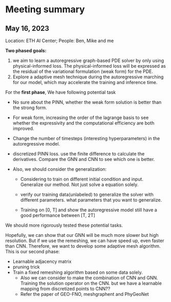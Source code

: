 # Meeting summary

## May 16, 2023 

Location: ETH AI Center; People: Ben, Mike and me



**Two phased goals:**

1. we aim to learn a autoregressive graph-based PDE solver by only using physical-informed loss. The physical-informed loss will be expressed as the residual of the variational formulation (weak form) for the PDE.
2. Explore a adaptive mesh technique during the autoregressive marching for our model, which may accelerate the training and inference time.



For the **first phase**, We have following potential task

- No sure about the PINN, whether the weak form solution is better than the strong form.

- For weak form, increasing the order of the lagrange basis to see whether the expressivity and the computational efficiency are both improved.

- Change the number of timesteps (interesting hyperparameters) in the autoregressive model. 

- discretized PINN loss. use the finite difference to calculate the derivatives. Compare the GNN and CNN to see which one is better.

- Also, we should consider the generalization:

  - Considering to train on different initial condition and input. Generalize our method. Not just solve a equation solely. 

  - verify our training data(unlabeled) to generalize the solver with different parameters. what parameters that you want to generalize.

  - Training on [0, T] and show the autoregressive model still have a good performance between [T, 2T]

We should more rigorously tested these potential tasks.



Hopefully, we can show that our GNN will be much more slower but high resolution. But if we use the remeshing, we can have speed up, even faster than CNN. Therefore, we want to develop some adaptive mesh algorithm. This is our second phase:

- Learnable adjacency matrix
- pruning trick
- Train a fixed remeshing algorithm based on some data solely.
  - Also we can consider to make the combination of CNN and GNN. Training the solution operator on the CNN. but we have a learnable mapping from discretized points to CNN?? 
  - Refer the paper of GEO-FNO, meshgraphent and PhyGeoNet